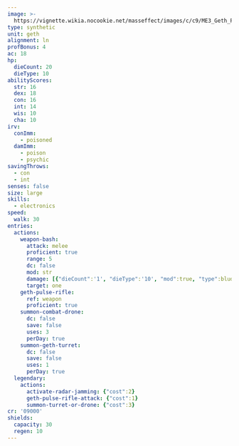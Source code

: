 ```yaml
---
image: >-
  https://vignette.wikia.nocookie.net/masseffect/images/c/c9/ME3_Geth_Prime.png/revision/latest/scale-to-width-down/229?cb=20120403192110
type: synthetic
unit: geth
alignment: ln
profBonus: 4
ac: 18
hp:
  dieCount: 20
  dieType: 10
abilityScores:
  str: 16
  dex: 18
  con: 16
  int: 14
  wis: 10
  cha: 10
irv:
  conImm:
    - poisoned
  damImm:
    - poison
    - psychic
savingThrows:
  - con
  - int
senses: false
size: large
skills:
  - electronics
speed:
  walk: 30
entries:
  actions:
    weapon-bash:
      attack: melee
      proficient: true
      range: 5
      dc: false
      mod: str
      damage: [{"dieCount":'1', "dieType":'10', "mod":true, "type":bludgeoning}]
      target: one
    geth-pulse-rifle:
      ref: weapon
      proficient: true
    summon-combat-drone:
      dc: false
      save: false
      uses: 3
      perDay: true
    summon-geth-turret:
      dc: false
      save: false
      uses: 1
      perDay: true
  legendary:
    actions:
      activate-radar-jamming: {"cost":2}
      geth-pulse-rifle-attack: {"cost":1}
      summon-turret-or-drone: {"cost":3}
cr: '09000'
shields:
  capacity: 30
  regen: 10
---
```

